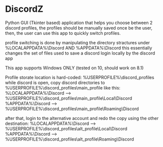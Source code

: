# DiscordZ

Python GUI (Tkinter based) application that helps you choose between 2 discord profiles,
the profiles should be manually saved once be the user, then, the user can use this app to quickly switch profiles.

profile switching is done by manipulating the directory stractures under %LOCALAPPDATA%\Discord AND %APPDATA%\Discord
this essentially changes the set of files used to save a discord login locally by the discord app

This app supports Windows ONLY (tested on 10, should work on 8.1)

Profile storate location is hard-coded: %USERPROFILE%\discord_profiles
while discord is open, copy discord directories to %USERPROFILE%\discord_profiles\main_profile like this:
%LOCALAPPDATA%\Discord --> %USERPROFILE%\discord_profiles\main_profile\Local\Discord
%APPDATA%\Discord      --> %USERPROFILE%\discord_profiles\main_profile\Roaming\Discord

after that, login to the alternative account and redo the copy using the other destination:
%LOCALAPPDATA%\Discord --> %USERPROFILE%\discord_profiles\alt_profile\Local\Discord
%APPDATA%\Discord      --> %USERPROFILE%\discord_profiles\alt_profile\Roaming\Discord
